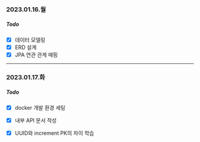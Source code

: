 ### 2023.01.16.월

##### Todo
- [x]  데이터 모델링
- [x]  ERD 설계
- [x]  JPA 연관 관계 매핑

---

### 2023.01.17.화

##### Todo
- [x]  docker 개발 환경 세팅
- [x]  내부 API 문서 작성
- [x]  UUID와 increment PK의 차이 학습


